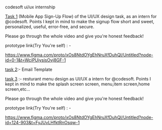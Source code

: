 codesoft ui/ux internship

[Task 1](https://github.com/MdAnas28/codesoft_uiux/blob/main/task1_uiux.fig)
(Mobile App Sign-Up Flow) of the UI/UX design task, as an intern for @codesoft. Points I kept in mind to make the signup flow short and sweet, personalized, useful, error-free, and secure.

Please go through the whole video and give you're honest feedback!

prototype link(Try You're self) : -

https://www.figma.com/proto/xOs8NtdOYgEhNruXfDuhQI/Untitled?node-id=0-1&t=WciPUiysisOvj8GF-1

[task 2](https://github.com/MdAnas28/codesoft_uiux/blob/68317f8cd36b8e64e369c39dcf1fc053a9d9ceae/task2_email.pdf):-
Email Template

[task 3](https://github.com/MdAnas28/codesoft_uiux/blob/f1442b276de9ee9aa49189870d5f99f2fb8b5ebd/uiux_task%203.pdf) :-
resturant menu design 
as UI/UX a intern for @codesoft. Points I kept in mind to make the splash screen screen, menu,item screen,home screen,etc...

Please go through the whole video and give you're honest feedback!

prototype link(Try You're self) : -

https://www.figma.com/proto/xOs8NtdOYgEhNruXfDuhQI/Untitled?node-id=124-903&t=FyJUvLHfktRnOsqw-1
